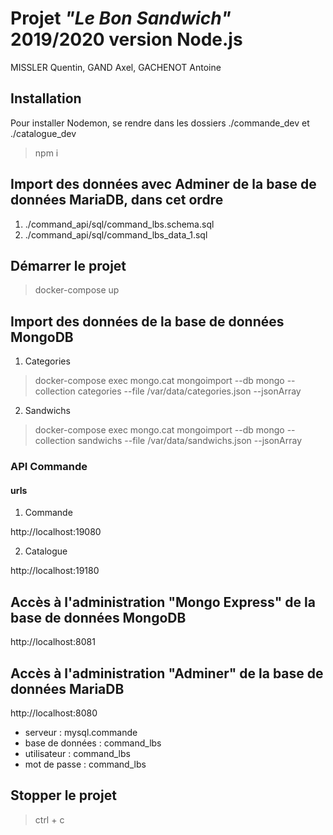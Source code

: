 # Projet **_"Le Bon Sandwich"_** 2019/2020 version Node.js

MISSLER Quentin, GAND Axel, GACHENOT Antoine

## Installation

Pour installer Nodemon, se rendre dans les dossiers ./commande_dev et ./catalogue_dev

> npm i

## Import des données avec Adminer de la base de données MariaDB, dans cet ordre

1. ./command_api/sql/command_lbs.schema.sql
2. ./command_api/sql/command_lbs_data_1.sql

## Démarrer le projet

> docker-compose up

## Import des données de la base de données MongoDB

1. Categories

> docker-compose exec mongo.cat mongoimport --db mongo --collection categories --file /var/data/categories.json --jsonArray

2. Sandwichs

> docker-compose exec mongo.cat mongoimport --db mongo --collection sandwichs --file /var/data/sandwichs.json --jsonArray

### API Commande

#### urls

1. Commande

http://localhost:19080

2. Catalogue

http://localhost:19180

## Accès à l'administration "Mongo Express" de la base de données MongoDB

http://localhost:8081

## Accès à l'administration "Adminer" de la base de données MariaDB

http://localhost:8080

- serveur : mysql.commande
- base de données : command_lbs
- utilisateur : command_lbs
- mot de passe : command_lbs

## Stopper le projet

> ctrl + c